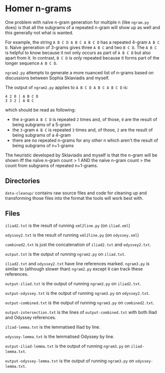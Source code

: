 # Homer n-grams

One problem with naïve n-gram generation for multiple n (like `ngram.py` does) is that all the subgrams of a repeated n-gram will show up as well and this generally not what is wanted.

For example, the string `A B C D A B C A B C D` has a repeated 4-gram `A B C D`. Naïve generation of 3-grams gives three `A B C` and two `B C D`. The `A B C` is helpful to know because it not only occurs as part of `A B C D` but also apart from it. In contrast, `B C D` is _only_ repeated because it forms part of the longer sequence `A B C D`.

`ngram2.py` attempts to generate a more nuanced list of n-grams based on discussions between Sophia Sklaviadis and myself.

The output of `ngram2.py` applies to `A B C D A B C A B C D` is:

```
4 2 0 | A B C D
3 3 2 | A B C
```

which should be read as following:

* the `4`-gram `A B C D` is repeated `2` times and, of those, `0` are the result of being subgrams of a 5-gram
* the `3`-gram `A B C` is repeated `3` times and, of those, `2` are the result of being subgrams of a 4-gram
* there are no repeated n-grams for any other n which aren't the result of being subgrams of n+1-grams

The heuristic developed by Sklaviadis and myself is that the n-gram will be shown iff the naïve n-gram count > 1 AND the naïve n-gram count > the count from subgrams of repeated n+1-grams.

## Directories

`data-cleanup/` contains raw source files and code for cleaning up and transforming those files into the format the tools will work best with.


## Files

`iliad2.txt` is the result of running `xml2line.py` (on `iliad.xml`)

`odyssey2.txt` is the result of running `xml2line.py` (on `odyssey.xml`)

`combined2.txt` is just the concatenation of `iliad2.txt` and `odyssey2.txt`.

`output.txt` is the output of running `ngram2.py` on `iliad.txt`.

`iliad2.txt` and `odyssey2.txt` have line references marked. `ngram3.py` is similar to (although slower than) `ngram2.py` except it can track these references.

`output-iliad.txt` is the output of running `ngram3.py` on `iliad2.txt`.

`output-odyssey.txt` is the output of running `ngram3.py` on `odyssey2.txt`.

`output-combined.txt` is the output of running `ngram3.py` on `combined2.txt`.

`output-intersection.txt` is the lines of `output-combined.txt` with both Iliad and Odyssey references.

`iliad-lemma.txt` is the lemmatised Iliad by line.

`odyssey-lemma.txt` is the lemmatised Odyssey by line.

`output-iliad-lemma.txt` is the output of running `ngram3.py` on `iliad-lemma.txt`.

`output-odyssey-lemma.txt` is the output of running `ngram3.py` on `odyssey-lemma.txt`.
